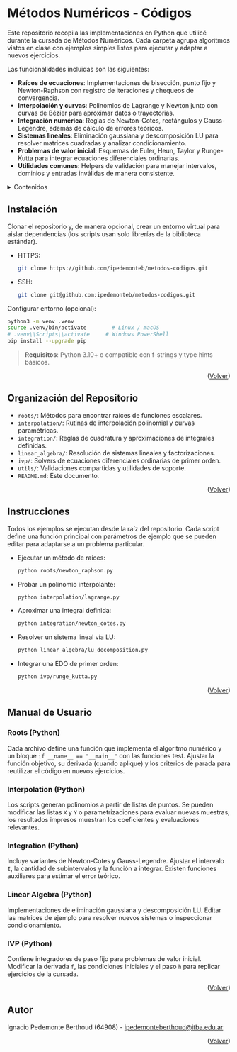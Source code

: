 <a id="metodos-numericos---codigos"></a>
# Métodos Numéricos - Códigos

Este repositorio recopila las implementaciones en Python que utilicé durante la cursada de Métodos Numéricos. Cada carpeta agrupa algoritmos vistos en clase con ejemplos simples listos para ejecutar y adaptar a nuevos ejercicios.

Las funcionalidades incluidas son las siguientes:

- <b>Raíces de ecuaciones</b>: Implementaciones de bisección, punto fijo y Newton-Raphson con registro de iteraciones y chequeos de convergencia.
- <b>Interpolación y curvas</b>: Polinomios de Lagrange y Newton junto con curvas de Bézier para aproximar datos o trayectorias.
- <b>Integración numérica</b>: Reglas de Newton-Cotes, rectángulos y Gauss-Legendre, además de cálculo de errores teóricos.
- <b>Sistemas lineales</b>: Eliminación gaussiana y descomposición LU para resolver matrices cuadradas y analizar condicionamiento.
- <b>Problemas de valor inicial</b>: Esquemas de Euler, Heun, Taylor y Runge-Kutta para integrar ecuaciones diferenciales ordinarias.
- <b>Utilidades comunes</b>: Helpers de validación para manejar intervalos, dominios y entradas inválidas de manera consistente.

<details>
  <summary>Contenidos</summary>
  <ol>
    <li><a href="#instalacion">Instalación</a></li>
    <li><a href="#organizacion-del-repositorio">Organización del Repositorio</a></li>
    <li><a href="#instrucciones">Instrucciones</a></li>
    <li><a href="#manual-de-usuario">Manual de Usuario</a></li>
    <li><a href="#autor">Autor</a></li>
  </ol>
</details>

<a id="instalacion"></a>
## Instalación

Clonar el repositorio y, de manera opcional, crear un entorno virtual para aislar dependencias (los scripts usan solo librerías de la biblioteca estándar).

- HTTPS:
  ```sh
  git clone https://github.com/ipedemonteb/metodos-codigos.git
  ```
- SSH:
  ```sh
  git clone git@github.com:ipedemonteb/metodos-codigos.git
  ```

Configurar entorno (opcional):

```sh
python3 -m venv .venv
source .venv/bin/activate        # Linux / macOS
# .venv\\Scripts\\activate     # Windows PowerShell
pip install --upgrade pip
```

> **Requisitos**: Python 3.10+ o compatible con f-strings y type hints básicos.

<p align="right">(<a href="#metodos-numericos---codigos-de-cursada">Volver</a>)</p>

<a id="organizacion-del-repositorio"></a>
## Organización del Repositorio

- `roots/`: Métodos para encontrar raíces de funciones escalares.
- `interpolation/`: Rutinas de interpolación polinomial y curvas paramétricas.
- `integration/`: Reglas de cuadratura y aproximaciones de integrales definidas.
- `linear_algebra/`: Resolución de sistemas lineales y factorizaciones.
- `ivp/`: Solvers de ecuaciones diferenciales ordinarias de primer orden.
- `utils/`: Validaciones compartidas y utilidades de soporte.
- `README.md`: Este documento.

<p align="right">(<a href="#metodos-numericos---codigos-de-cursada">Volver</a>)</p>

<a id="instrucciones"></a>
## Instrucciones

Todos los ejemplos se ejecutan desde la raíz del repositorio. Cada script define una función principal con parámetros de ejemplo que se pueden editar para adaptarse a un problema particular.

- Ejecutar un método de raíces:
  ```sh
  python roots/newton_raphson.py
  ```
- Probar un polinomio interpolante:
  ```sh
  python interpolation/lagrange.py
  ```
- Aproximar una integral definida:
  ```sh
  python integration/newton_cotes.py
  ```
- Resolver un sistema lineal vía LU:
  ```sh
  python linear_algebra/lu_decomposition.py
  ```
- Integrar una EDO de primer orden:
  ```sh
  python ivp/runge_kutta.py
  ```

<p align="right">(<a href="#metodos-numericos---codigos-de-cursada">Volver</a>)</p>

<a id="manual-de-usuario"></a>
## Manual de Usuario

### Roots (Python)

Cada archivo define una función que implementa el algoritmo numérico y un bloque `if __name__ == "__main__"` con las funciones test. Ajustar la función objetivo, su derivada (cuando aplique) y los criterios de parada para reutilizar el código en nuevos ejercicios.

### Interpolation (Python)

Los scripts generan polinomios a partir de listas de puntos. Se pueden modificar las listas `X` y `Y` o parametrizaciones para evaluar nuevas muestras; los resultados impresos muestran los coeficientes y evaluaciones relevantes.

### Integration (Python)

Incluye variantes de Newton-Cotes y Gauss-Legendre. Ajustar el intervalo `I`, la cantidad de subintervalos y la función a integrar. Existen funciones auxiliares para estimar el error teórico.

### Linear Algebra (Python)

Implementaciones de eliminación gaussiana y descomposición LU. Editar las matrices de ejemplo para resolver nuevos sistemas o inspeccionar condicionamiento.

### IVP (Python)

Contiene integradores de paso fijo para problemas de valor inicial. Modificar la derivada `f`, las condiciones iniciales y el paso `h` para replicar ejercicios de la cursada.

<p align="right">(<a href="#metodos-numericos---codigos-de-cursada">Volver</a>)</p>

<a id="autor"></a>
## Autor

Ignacio Pedemonte Berthoud (64908) - ipedemonteberthoud@itba.edu.ar

<p align="right">(<a href="#metodos-numericos---codigos-de-cursada">Volver</a>)</p>


